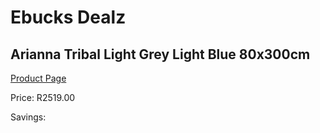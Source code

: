 
# Ebucks Dealz
## Arianna Tribal Light Grey Light Blue 80x300cm
[Product Page](https://www.ebucks.com/web/shop/productSelected.do?prodId=1210529543&catId=1209942441)

Price: R2519.00

Savings: 


	